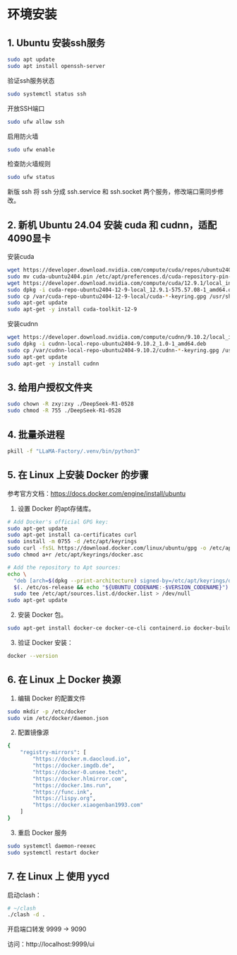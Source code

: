 # 环境安装

## 1. Ubuntu 安装ssh服务

```bash
sudo apt update
sudo apt install openssh-server
```

验证ssh服务状态

```bash
sudo systemctl status ssh
```

开放SSH端口

```bash
sudo ufw allow ssh
```

启用防火墙

```bash
sudo ufw enable
```

检查防火墙规则

```bash
sudo ufw status
```

新版 ssh 将 ssh 分成 ssh.service 和 ssh.socket 两个服务，修改端口需同步修改。


## 2. 新机 Ubuntu 24.04 安装 cuda 和 cudnn，适配4090显卡

安装cuda
```bash
wget https://developer.download.nvidia.com/compute/cuda/repos/ubuntu2404/x86_64/cuda-ubuntu2404.pin
sudo mv cuda-ubuntu2404.pin /etc/apt/preferences.d/cuda-repository-pin-600
wget https://developer.download.nvidia.com/compute/cuda/12.9.1/local_installers/cuda-repo-ubuntu2404-12-9-local_12.9.1-575.57.08-1_amd64.deb
sudo dpkg -i cuda-repo-ubuntu2404-12-9-local_12.9.1-575.57.08-1_amd64.deb
sudo cp /var/cuda-repo-ubuntu2404-12-9-local/cuda-*-keyring.gpg /usr/share/keyrings/
sudo apt-get update
sudo apt-get -y install cuda-toolkit-12-9
```

安装cudnn
```bash
wget https://developer.download.nvidia.com/compute/cudnn/9.10.2/local_installers/cudnn-local-repo-ubuntu2404-9.10.2_1.0-1_amd64.deb
sudo dpkg -i cudnn-local-repo-ubuntu2404-9.10.2_1.0-1_amd64.deb
sudo cp /var/cudnn-local-repo-ubuntu2404-9.10.2/cudnn-*-keyring.gpg /usr/share/keyrings/
sudo apt-get update
sudo apt-get -y install cudnn
```

## 3. 给用户授权文件夹

```bash
sudo chown -R zxy:zxy ./DeepSeek-R1-0528
sudo chmod -R 755 ./DeepSeek-R1-0528 
```

## 4. 批量杀进程

```bash
pkill -f "LLaMA-Factory/.venv/bin/python3"
```

## 5. 在 Linux 上安装 Docker 的步骤

参考官方文档：https://docs.docker.com/engine/install/ubuntu

1. 设置 Docker 的apt存储库。

```bash
# Add Docker's official GPG key:
sudo apt-get update
sudo apt-get install ca-certificates curl
sudo install -m 0755 -d /etc/apt/keyrings
sudo curl -fsSL https://download.docker.com/linux/ubuntu/gpg -o /etc/apt/keyrings/docker.asc
sudo chmod a+r /etc/apt/keyrings/docker.asc

# Add the repository to Apt sources:
echo \
  "deb [arch=$(dpkg --print-architecture) signed-by=/etc/apt/keyrings/docker.asc] https://download.docker.com/linux/ubuntu \
  $(. /etc/os-release && echo "${UBUNTU_CODENAME:-$VERSION_CODENAME}") stable" | \
  sudo tee /etc/apt/sources.list.d/docker.list > /dev/null
sudo apt-get update
```

2. 安装 Docker 包。

```bash
sudo apt-get install docker-ce docker-ce-cli containerd.io docker-buildx-plugin docker-compose-plugin
```

3. 验证 Docker 安装：
```bash
docker --version
```

## 6. 在 Linux 上 Docker 换源

1. 编辑 Docker 的配置文件

```bash
sudo mkdir -p /etc/docker
sudo vim /etc/docker/daemon.json
```

2. 配置镜像源

```bash
{
    "registry-mirrors": [
        "https://docker.m.daocloud.io",
        "https://docker.imgdb.de",
        "https://docker-0.unsee.tech",
        "https://docker.hlmirror.com",
        "https://docker.1ms.run",
        "https://func.ink",
        "https://lispy.org",
        "https://docker.xiaogenban1993.com"
    ]
}
```

3. 重启 Docker 服务

```bash
sudo systemctl daemon-reexec
sudo systemctl restart docker
```

## 7. 在 Linux 上 使用 yycd

启动clash：
```bash
# ~/clash
./clash -d .
```

开启端口转发 9999 -> 9090 

访问：http://localhost:9999/ui